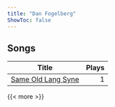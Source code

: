 ```yaml
---
title: "Dan Fogelberg"
ShowToc: false
---
```


## Songs
Title | Plays 
----- | -----: 
[Same Old Lang Syne](/songs/same-old-lang-syne) | 1

{{< more >}}
